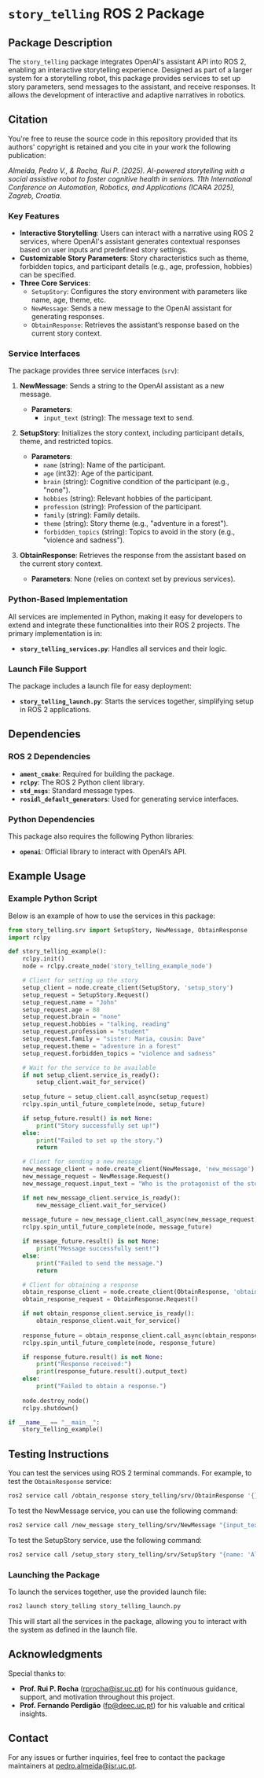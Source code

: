 # `story_telling` ROS 2 Package

## Package Description

The `story_telling` package integrates OpenAI's assistant API into ROS 2, enabling an interactive storytelling experience. Designed as part of a larger system for a storytelling robot, this package provides services to set up story parameters, send messages to the assistant, and receive responses. It allows the development of interactive and adaptive narratives in robotics.

## Citation
You're free to reuse the source code in this repository provided that its authors' copyright is retained and you cite in your work the following publication:

*Almeida, Pedro V., & Rocha, Rui P. (2025). AI-powered storytelling with a social assistive robot to foster cognitive health in seniors. 11th International Conference on Automation, Robotics, and Applications (ICARA 2025), Zagreb, Croatia.*

### Key Features

- **Interactive Storytelling**: Users can interact with a narrative using ROS 2 services, where OpenAI's assistant generates contextual responses based on user inputs and predefined story settings.
- **Customizable Story Parameters**: Story characteristics such as theme, forbidden topics, and participant details (e.g., age, profession, hobbies) can be specified.
- **Three Core Services**: 
  - `SetupStory`: Configures the story environment with parameters like name, age, theme, etc.
  - `NewMessage`: Sends a new message to the OpenAI assistant for generating responses.
  - `ObtainResponse`: Retrieves the assistant’s response based on the current story context.

### Service Interfaces

The package provides three service interfaces (`srv`):

1. **NewMessage**: Sends a string to the OpenAI assistant as a new message.
    - **Parameters**:
      - `input_text` (string): The message text to send.
    
2. **SetupStory**: Initializes the story context, including participant details, theme, and restricted topics.
    - **Parameters**:
      - `name` (string): Name of the participant.
      - `age` (int32): Age of the participant.
      - `brain` (string): Cognitive condition of the participant (e.g., "none").
      - `hobbies` (string): Relevant hobbies of the participant.
      - `profession` (string): Profession of the participant.
      - `family` (string): Family details.
      - `theme` (string): Story theme (e.g., "adventure in a forest").
      - `forbidden_topics` (string): Topics to avoid in the story (e.g., "violence and sadness").

3. **ObtainResponse**: Retrieves the response from the assistant based on the current story context.
    - **Parameters**: None (relies on context set by previous services).

### Python-Based Implementation

All services are implemented in Python, making it easy for developers to extend and integrate these functionalities into their ROS 2 projects. The primary implementation is in:
- **`story_telling_services.py`**: Handles all services and their logic.

### Launch File Support

The package includes a launch file for easy deployment:
- **`story_telling_launch.py`**: Starts the services together, simplifying setup in ROS 2 applications.

## Dependencies

### ROS 2 Dependencies
- **`ament_cmake`**: Required for building the package.
- **`rclpy`**: The ROS 2 Python client library.
- **`std_msgs`**: Standard message types.
- **`rosidl_default_generators`**: Used for generating service interfaces.

### Python Dependencies
This package also requires the following Python libraries:
- **`openai`**: Official library to interact with OpenAI’s API.

## Example Usage

### Example Python Script
Below is an example of how to use the services in this package:

```python
from story_telling.srv import SetupStory, NewMessage, ObtainResponse
import rclpy

def story_telling_example():
    rclpy.init()
    node = rclpy.create_node('story_telling_example_node')

    # Client for setting up the story
    setup_client = node.create_client(SetupStory, 'setup_story')
    setup_request = SetupStory.Request()
    setup_request.name = "John"
    setup_request.age = 88
    setup_request.brain = "none"
    setup_request.hobbies = "talking, reading"
    setup_request.profession = "student"
    setup_request.family = "sister: Maria, cousin: Dave"
    setup_request.theme = "adventure in a forest"
    setup_request.forbidden_topics = "violence and sadness"

    # Wait for the service to be available
    if not setup_client.service_is_ready():
        setup_client.wait_for_service()
    
    setup_future = setup_client.call_async(setup_request)
    rclpy.spin_until_future_complete(node, setup_future)

    if setup_future.result() is not None:
        print("Story successfully set up!")
    else:
        print("Failed to set up the story.")
        return

    # Client for sending a new message
    new_message_client = node.create_client(NewMessage, 'new_message')
    new_message_request = NewMessage.Request()
    new_message_request.input_text = "Who is the protagonist of the story?"

    if not new_message_client.service_is_ready():
        new_message_client.wait_for_service()
    
    message_future = new_message_client.call_async(new_message_request)
    rclpy.spin_until_future_complete(node, message_future)

    if message_future.result() is not None:
        print("Message successfully sent!")
    else:
        print("Failed to send the message.")
        return

    # Client for obtaining a response
    obtain_response_client = node.create_client(ObtainResponse, 'obtain_response')
    obtain_response_request = ObtainResponse.Request()

    if not obtain_response_client.service_is_ready():
        obtain_response_client.wait_for_service()
    
    response_future = obtain_response_client.call_async(obtain_response_request)
    rclpy.spin_until_future_complete(node, response_future)

    if response_future.result() is not None:
        print("Response received:")
        print(response_future.result().output_text)
    else:
        print("Failed to obtain a response.")
    
    node.destroy_node()
    rclpy.shutdown()

if __name__ == "__main__":
    story_telling_example()
```

## Testing Instructions

You can test the services using ROS 2 terminal commands. For example, to test the `ObtainResponse` service:

```bash
ros2 service call /obtain_response story_telling/srv/ObtainResponse '{}'
```
To test the NewMessage service, you can use the following command:
```bash
ros2 service call /new_message story_telling/srv/NewMessage "{input_text: 'What happens next in the story?'}"
```

To test the SetupStory service, use the following command:
```bash
ros2 service call /setup_story story_telling/srv/SetupStory "{name: 'Alice', age: 86, brain: 'moderate', hobbies: 'reading', profession: 'cook', family: 'son: John', theme: 'adventure in the kitchen', forbidden_topics: 'politics, violence'}"
```

### Launching the Package

To launch the services together, use the provided launch file:

```bash
ros2 launch story_telling story_telling_launch.py
```

This will start all the services in the package, allowing you to interact with the system as defined in the launch file.

## Acknowledgments

Special thanks to:
- **Prof. Rui P. Rocha** ([rprocha@isr.uc.pt](mailto:rprocha@isr.uc.pt)) for his continuous guidance, support, and motivation throughout this project.
- **Prof. Fernando Perdigão** ([fp@deec.uc.pt](mailto:fp@deec.uc.pt)) for his valuable and critical insights.


## Contact

For any issues or further inquiries, feel free to contact the package maintainers at [pedro.almeida@isr.uc.pt](pedro.almeida@isr.uc.pt).
